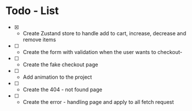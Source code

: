 # Todo - List

- [x] - Create Zustand store to handle add to cart, increase, decrease and remove items
- [ ] - Create the form with validation when the user wants to checkout-
- [ ] - Create the fake checkout page
- [ ] - Add animation to the project
- [ ] - Create the 404 - not found page
- [ ] - Create the error - handling page and apply to all fetch request
